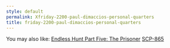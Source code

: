 ```yaml
---
style: default
permalink: Xfriday-2200-paul-dimaccios-personal-quarters
title: friday-2200-paul-dimaccios-personal-quarters
---
```

You may also like:
[Endless Hunt Part Five: The Prisoner](http://scp-wiki.net/ofanendlesshunt-partfive-theprisoner)
[SCP-865](http://scp-wiki.net/scp-865)